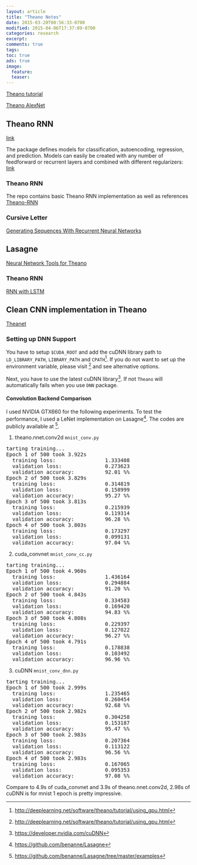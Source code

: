 ```yaml
---
layout: article
title: "Theano Notes"
date: 2015-03-20T00:56:33-0700
modified: 2015-04-06T17:37:09-0700
categories: research
excerpt:
comments: true
tags:
toc: true
ads: true
image:
  feature:
  teaser:
---
```


[Theano tutorial](http://nbviewer.ipython.org/github/craffel/theano-tutorial/blob/master/Theano%20Tutorial.ipynb)

[Theano AlexNet](https://github.com/uoguelph-mlrg/theano_alexnet)

## Theano RNN

[link](http://stackoverflow.com/questions/24431621/does-theano-do-automatic-unfolding-for-bptt)

The package defines models for classification, autoencoding, regression, and prediction. Models can easily be created with any number of feedforward or recurrent layers and combined with different regularizers:
[link](https://github.com/lmjohns3/theanets)

### Theano RNN 

The repo contains basic Theano RNN implementation as well as references 
[Theano-RNN](https://github.com/gwtaylor/theano-rnn)

### Cursive Letter

[Generating Sequences With Recurrent Neural Networks](http://arxiv.org/pdf/1308.0850v5.pdf)

## Lasagne

[Neural Network Tools for Theano](https://github.com/benanne/Lasagne)

### Theano RNN

[RNN with LSTM](https://github.com/rakeshvar/rnn_ctc)


## Clean CNN implementation in Theano

[Theanet](https://github.com/rakeshvar/theanet/)


### Setting up DNN Support

You have to setup `$CUDA_ROOT` and add the cuDNN library path to `LD_LIBRARY_PATH`, `LIBRARY_PATH` and `CPATH`[^1].
If you do not want to set up the environment variable, please visit [^1] and see alternative options.

Next, you have to use the latest cuDNN library[^2]. If not `Theano` will automatically fails when you use `DNN` package.

#### Convolution Backend Comparison

I used NVIDIA GTX660 for the following experiments. To test the performance, I used a LeNet implementation on Lasagne[^3]. The codes are publicly available at [^4].

1. theano.nnet.conv2d `mnist_conv.py`

<pre>
tarting training...
Epoch 1 of 500 took 3.922s
  training loss:                1.333408
  validation loss:              0.273623
  validation accuracy:          92.01 %%
Epoch 2 of 500 took 3.829s
  training loss:                0.314819
  validation loss:              0.158999
  validation accuracy:          95.27 %%
Epoch 3 of 500 took 3.813s
  training loss:                0.215939
  validation loss:              0.119314
  validation accuracy:          96.28 %%
Epoch 4 of 500 took 3.803s
  training loss:                0.173297
  validation loss:              0.099131
  validation accuracy:          97.04 %%
</pre>

2. cuda_convnet `mnist_conv_cc.py`

<pre>
tarting training...
Epoch 1 of 500 took 4.960s
  training loss:                1.436164
  validation loss:              0.294884
  validation accuracy:          91.20 %%
Epoch 2 of 500 took 4.843s
  training loss:                0.334583
  validation loss:              0.169420
  validation accuracy:          94.83 %%
Epoch 3 of 500 took 4.808s
  training loss:                0.229397
  validation loss:              0.127022
  validation accuracy:          96.27 %%
Epoch 4 of 500 took 4.791s
  training loss:                0.178838
  validation loss:              0.103492
  validation accuracy:          96.96 %%
</pre>

3. cuDNN `mnist_conv_dnn.py`

<pre>
tarting training...
Epoch 1 of 500 took 2.999s
  training loss:                1.235465
  validation loss:              0.260454
  validation accuracy:          92.68 %%
Epoch 2 of 500 took 2.982s
  training loss:                0.304258
  validation loss:              0.153187
  validation accuracy:          95.47 %%
Epoch 3 of 500 took 2.983s
  training loss:                0.207364
  validation loss:              0.113122
  validation accuracy:          96.56 %%
Epoch 4 of 500 took 2.983s
  training loss:                0.167065
  validation loss:              0.095353
  validation accuracy:          97.08 %%
</pre>

Compare to 4.9s of cuda_convnet and 3.9s of theano.nnet.conv2d, 2.98s of cuDNN is for mnist 1 epoch is pretty impressive.


[^1]: http://deeplearning.net/software/theano/tutorial/using_gpu.html
[^2]: https://developer.nvidia.com/cuDNN
[^3]: https://github.com/benanne/Lasagne
[^4]: https://github.com/benanne/Lasagne/tree/master/examples
